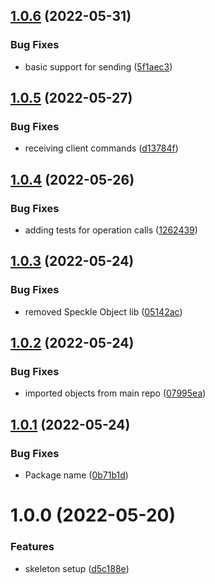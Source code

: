 ## [1.0.6](https://github.com/sasakiassociates/speckle-unity-core/compare/v1.0.5...v1.0.6) (2022-05-31)

### Bug Fixes

* basic support for
  sending ([5f1aec3](https://github.com/sasakiassociates/speckle-unity-core/commit/5f1aec3fadf2ec946da223fded35213cf5bb5f6d))

## [1.0.5](https://github.com/sasakiassociates/speckle-unity-core/compare/v1.0.4...v1.0.5) (2022-05-27)

### Bug Fixes

* receiving client
  commands ([d13784f](https://github.com/sasakiassociates/speckle-unity-core/commit/d13784fc1611e94c9527296f0aeebbf50b4dd352))

## [1.0.4](https://github.com/sasakiassociates/speckle-unity-core/compare/v1.0.3...v1.0.4) (2022-05-26)

### Bug Fixes

* adding tests for operation
  calls ([1262439](https://github.com/sasakiassociates/speckle-unity-core/commit/1262439de3fdaa1b8d9aff9f214a79c24161f484))

## [1.0.3](https://github.com/sasakiassociates/speckle-unity-core/compare/v1.0.2...v1.0.3) (2022-05-24)

### Bug Fixes

* removed Speckle Object
  lib ([05142ac](https://github.com/sasakiassociates/speckle-unity-core/commit/05142ac618e4c77579c0f3219cab904652e97025))

## [1.0.2](https://github.com/sasakiassociates/speckle-unity-core/compare/v1.0.1...v1.0.2) (2022-05-24)

### Bug Fixes

* imported objects from main
  repo ([07995ea](https://github.com/sasakiassociates/speckle-unity-core/commit/07995ea39cb07599dc22d7dce7358cd3dff00bae))

## [1.0.1](https://github.com/sasakiassociates/speckle-unity-core/compare/v1.0.0...v1.0.1) (2022-05-24)

### Bug Fixes

* Package
  name ([0b71b1d](https://github.com/sasakiassociates/speckle-unity-core/commit/0b71b1d60d71ad7c57ccd080d4db153e3b3149f4))

# 1.0.0 (2022-05-20)

### Features

* skeleton
  setup ([d5c188e](https://github.com/sasakiassociates/speckle-unity-objects/commit/d5c188ea9cb708d4e25c390fc0382482624bb03b))
